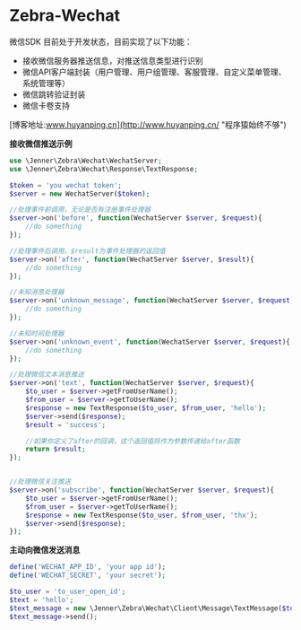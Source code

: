 Zebra-Wechat
===================

微信SDK
目前处于开发状态，目前实现了以下功能：
 * 接收微信服务器推送信息，对推送信息类型进行识别
 * 微信API客户端封装（用户管理、用户组管理、客服管理、自定义菜单管理、系统管理等）
 * 微信跳转验证封装
 * 微信卡卷支持

[博客地址:www.huyanping.cn](http://www.huyanping.cn/ "程序猿始终不够")

**接收微信推送示例**
```php
use \Jenner\Zebra\Wechat\WechatServer;
use \Jenner\Zebra\Wechat\Response\TextResponse;

$token = 'you wechat token';
$server = new WechatServer($token);

//处理事件前调用，无论是否有注册事件处理器
$server->on('before', function(WechatServer $server, $request){
    //do something
});

//处理事件后调用，$result为事件处理器的返回值
$server->on('after', function(WechatServer $server, $result){
    //do something
});

//未知消息处理器
$server->on('unknown_message', function(WechatServer $server, $request){
    //do something
});

//未知时间处理器
$server->on('unknown_event', function(WechatServer $server, $request){
    //do something
});

//处理微信文本消息推送
$server->on('text', function(WechatServer $server, $request){
    $to_user = $server->getFromUserName();
    $from_user = $server->getToUserName();
    $response = new TextResponse($to_user, $from_user, 'hello');
    $server->send($response);
    $result = 'success';

    //如果你定义了after的回调，这个返回值将作为参数传递给after函数
    return $result;
});


//处理微信关注推送
$server->on('subscribe', function(WechatServer $server, $request){
    $to_user = $server->getFromUserName();
    $from_user = $server->getToUserName();
    $response = new TextResponse($to_user, $from_user, 'thx');
    $server->send($response);
});

```

**主动向微信发送消息**
```php
define('WECHAT_APP_ID', 'your app id');
define('WECHAT_SECRET', 'your secret');

$to_user = 'to_user_open_id';
$text = 'hello';
$text_message = new \Jenner\Zebra\Wechat\Client\Message\TextMessage($to_user, $text);
$text_message->send();
```
